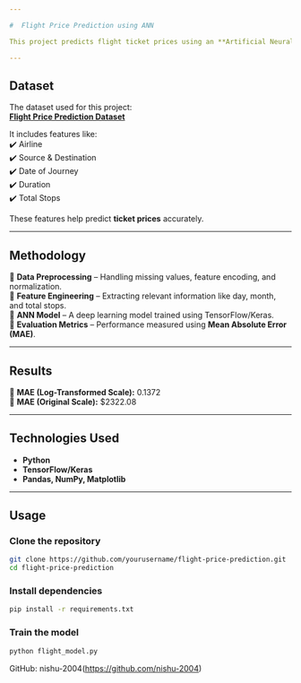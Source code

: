 ```yaml
---

#  Flight Price Prediction using ANN  

This project predicts flight ticket prices using an **Artificial Neural Network (ANN)**. The model is trained on a dataset containing flight details such as airline, source, destination, duration, and date of journey.  

---
```


##  Dataset  

The dataset used for this project:  
 **[Flight Price Prediction Dataset](https://www.kaggle.com/datasets/shubhambathwal/flight-price-prediction)**  

It includes features like:  
✔️ Airline  
✔️ Source & Destination  
✔️ Date of Journey  
✔️ Duration  
✔️ Total Stops  

These features help predict **ticket prices** accurately.  

---

##  Methodology  

🔹 **Data Preprocessing** – Handling missing values, feature encoding, and normalization.  
🔹 **Feature Engineering** – Extracting relevant information like day, month, and total stops.  
🔹 **ANN Model** – A deep learning model trained using TensorFlow/Keras.  
🔹 **Evaluation Metrics** – Performance measured using **Mean Absolute Error (MAE)**.  

---

##  Results  

🔹 **MAE (Log-Transformed Scale):** 0.1372  
🔹 **MAE (Original Scale):** $2322.08  

---

##  Technologies Used  

- **Python**  
- **TensorFlow/Keras**  
- **Pandas, NumPy, Matplotlib**  

---

##  Usage  

### Clone the repository  
```bash
git clone https://github.com/yourusername/flight-price-prediction.git
cd flight-price-prediction
```

### Install dependencies  
```bash
pip install -r requirements.txt
```

### Train the model  
```bash
python flight_model.py
```
 GitHub: nishu-2004(https://github.com/nishu-2004)  

